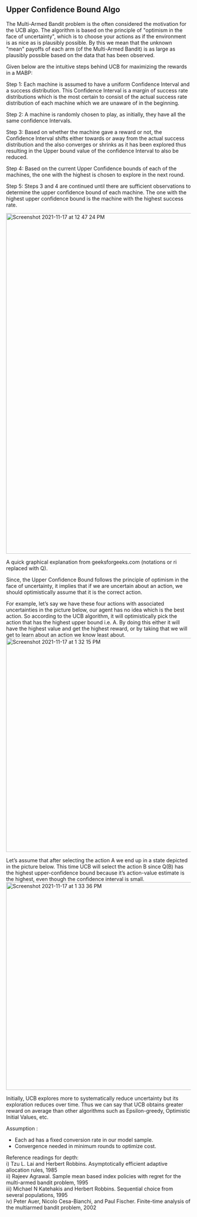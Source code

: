 ## Upper Confidence Bound Algo ##


The Multi-Armed Bandit problem is the often considered the motivation for the UCB algo. The algorithm is based on the principle of "optimism in the face of uncertainty", which is to choose your actions as if the environment is as nice as is plausibly possible. By this we mean that the unknown "mean" payoffs of each arm (of the Multi-Armed Bandit) is as large as plausibly possible based on the data that has been observed. 

  
  Given below are the intuitive steps behind UCB for maximizing the rewards in a MABP:  
  
Step 1: Each machine is assumed to have a uniform Confidence Interval and a success distribution. This Confidence Interval is a margin of success rate distributions which is the most certain to consist of the actual success rate distribution of each machine which we are unaware of in the beginning.  
  
Step 2: A machine is randomly chosen to play, as initially, they have all the same confidence Intervals.  
  
Step 3: Based on whether the machine gave a reward or not, the Confidence Interval shifts either towards or away from the actual success distribution and the also converges or shrinks as it has been explored thus resulting in the Upper bound value of the confidence Interval to also be reduced.  
  
Step 4: Based on the current Upper Confidence bounds of each of the machines, the one with the highest is chosen to explore in the next round.  
  
Step 5: Steps 3 and 4 are continued until there are sufficient observations to determine the upper confidence bound of each machine.   The one with the highest upper confidence bound is the machine with the highest success rate.  
  
    
<img width="926" alt="Screenshot 2021-11-17 at 12 47 24 PM" src="https://user-images.githubusercontent.com/61674750/142153749-cb4c572f-6e97-49d1-8662-8be3be7e97d5.png">  
  


A quick graphical explanation from geeksforgeeks.com (notations or ri replaced with Q).  

  Since, the Upper Confidence Bound follows the principle of optimism in the face of uncertainty, it implies that if we are uncertain about an action, we should optimistically assume that it is the correct action.  

For example, let’s say we have these four actions with associated uncertainties in the picture below, our agent has no idea which is the best action. So according to the UCB algorithm, it will optimistically pick the action that has the highest upper bound i.e. A. By doing this either it will have the highest value and get the highest reward, or by taking that we will get to learn about an action we know least about.  
<img width="582" alt="Screenshot 2021-11-17 at 1 32 15 PM" src="https://user-images.githubusercontent.com/61674750/142159703-65d8ac07-3bfe-48c3-ac8a-10858d3f63da.png">

Let’s assume that after selecting the action A we end up in a state depicted in the picture below. This time UCB will select the action B since Q(B) has the highest upper-confidence bound because it’s action-value estimate is the highest, even though the confidence interval is small.  
<img width="565" alt="Screenshot 2021-11-17 at 1 33 36 PM" src="https://user-images.githubusercontent.com/61674750/142159849-ce186784-bf73-4e37-91f7-3109b71e3700.png">


Initially, UCB explores more to systematically reduce uncertainty but its exploration reduces over time. Thus we can say that UCB obtains greater reward on average than other algorithms such as Epsilon-greedy, Optimistic Initial Values, etc.


Assumption :  
- Each ad has a fixed conversion rate in our model sample.  
- Convergence needed in minimum rounds to optimize cost.  

Reference readings for depth:  
i)   Tzu L. Lai and Herbert Robbins. Asymptotically efficient adaptive allocation rules, 1985  
ii)  Rajeev Agrawal. Sample mean based index policies with regret for the multi-armed bandit problem, 1995  
iii) Michael N Katehakis and Herbert Robbins. Sequential choice from several populations, 1995  
iv)  Peter Auer, Nicolo Cesa-Bianchi, and Paul Fischer. Finite-time analysis of the multiarmed bandit problem, 2002
